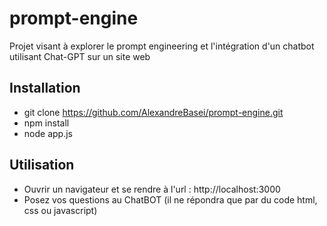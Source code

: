 # prompt-engine
Projet visant à explorer le prompt engineering et l'intégration d'un chatbot utilisant Chat-GPT sur un site web
## Installation
- git clone https://github.com/AlexandreBasei/prompt-engine.git
- npm install
- node app.js
## Utilisation
- Ouvrir un navigateur et se rendre à l'url : http://localhost:3000
- Posez vos questions au ChatBOT (il ne répondra que par du code html, css ou javascript)
